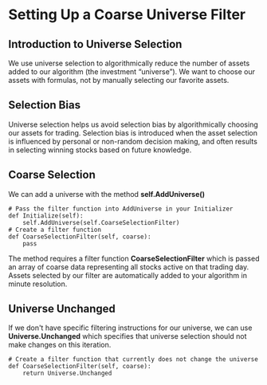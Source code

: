 # Setting Up a Coarse Universe Filter
## Introduction to Universe Selection
We use universe selection to algorithmically reduce the number of assets added to our algorithm (the investment “universe”). We want to choose our assets with formulas, not by manually selecting our favorite assets.
## Selection Bias
Universe selection helps us avoid selection bias by algorithmically choosing our assets for trading. Selection bias is introduced when the asset selection is influenced by personal or non-random decision making, and often results in selecting winning stocks based on future knowledge.
## Coarse Selection
We can add a universe with the method **self.AddUniverse()**

    # Pass the filter function into AddUniverse in your Initializer
    def Initialize(self):
        self.AddUniverse(self.CoarseSelectionFilter)
    # Create a filter function    
    def CoarseSelectionFilter(self, coarse):
        pass

The method requires a filter function **CoarseSelectionFilter** which is passed an array of coarse data representing all stocks active on that trading day. Assets selected by our filter are automatically added to your algorithm in minute resolution.

## Universe Unchanged
If we don't have specific filtering instructions for our universe, we can use **Universe.Unchanged** which specifies that universe selection should not make changes on this iteration.

    # Create a filter function that currently does not change the universe 
    def CoarseSelectionFilter(self, coarse):
        return Universe.Unchanged

